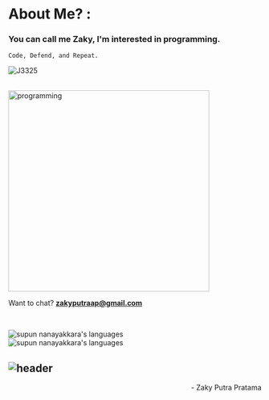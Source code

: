 <h1 align="left">About Me? : </h1>
<h3 align="left">You can call me Zaky, I'm interested in programming.</h3>

`Code, Defend, and Repeat.`<br>
<p align="left">
 <img src="https://komarev.com/ghpvc/?username=J3325&label=Profile%20views&color=3A3960&style=flat" alt="J3325" />
<!--  <img alt="Profile followers" src="https://img.shields.io/github/followers/J3325"> -->
</p>
<br>
<img align="center" alt="programming" width="400" src="https://i.pinimg.com/originals/98/1a/b7/981ab7f08fe9e1ce0e85f1eadfa5a6d9.gif">
<br>

Want to chat? **zakyputraap@gmail.com**

<br>
<!-- <h3 align="left">My Tool:</h3> -->
<p align="left">
 <img src="https://img.shields.io/badge/Languages-Python | Java | PHP | JavaScript | C++ -EEE4B1.svg" alt="supun nanayakkara's languages" /><br>
 <img src="https://img.shields.io/badge/Tools-Git | Github | VS Code | Android Studio | Figma | MySql | Firebase -E2DFD0.svg" alt="supun nanayakkara's languages" />
<!--   <a href="https://skillicons.dev">
    <img src="https://skillicons.dev/icons?i=git,github,vscode,androidstudio,figma" /><br> -->
<!--    <img src="https://skillicons.dev/icons?i=python,java,javascript,php,mysql" /> -->
<!-- </a> -->
</p>
<!-- <br> -->
<!-- <p align="left"> -->
<!-- <a href="https://github.com/J3325"> -->
<!-- <img width="49.5%" src="https://github-readme-stats.vercel.app/api?username=J3325&show_icons=true&theme=tokyonight&include_all_commits=true&count_private=true&hide_border=true" /><br> -->
<!-- <img width="30%" src="https://github-readme-stats.vercel.app/api/top-langs/?username=J3325&langs_count=10&theme=tokyonight&layout=compact&hide_border=true" /><br> -->
<!-- <img width="45%" src="https://github-readme-streak-stats.herokuapp.com/?user=J3325&theme=tokyonight&hide_border=true" /> -->
<!-- </a> -->
<!-- </p> -->

![header](https://capsule-render.vercel.app/api?type=waving&color=2A0944&height=150&section=footer)
---

<p align="right" > - Zaky Putra Pratama </a></p>
